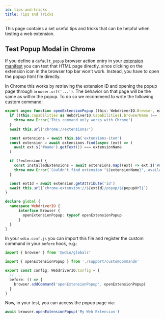 ```yaml
---
id: tips-and-tricks
title: Tips and Tricks
---
```


This page contains a set useful tips and tricks that can be helpful when testing a web extension.

## Test Popup Modal in Chrome

If you define a `default_popup` browser action entry in your [extension manifest](https://developer.mozilla.org/en-US/docs/Mozilla/Add-ons/WebExtensions/manifest.json/browser_action) you can test that HTML page directly, since clicking on the extension icon in the browser top bar won't work. Instead, you have to open the popup html file directly.

In Chrome this works by retrieving the extension ID and opening the popup page through `browser.url('...')`. The behavior on that page will be the same as within the popup. To do so we recommend to write the following custom command:

```ts customCommand.ts
export async function openExtensionPopup (this: WebdriverIO.Browser, extensionName: string, popupUrl = 'index.html') {
  if ((this.capabilities as WebdriverIO.Capabilities).browserName !== 'chrome') {
    throw new Error('This command only works with Chrome')
  }
  await this.url('chrome://extensions/')

  const extensions = await this.$$('extensions-item')
  const extension = await extensions.find(async (ext) => (
    await ext.$('#name').getText()) === extensionName
  )

  if (!extension) {
    const installedExtensions = await extensions.map((ext) => ext.$('#name').getText())
    throw new Error(`Couldn't find extension "${extensionName}", available installed extensions are "${installedExtensions.join('", "')}"`)
  }

  const extId = await extension.getAttribute('id')
  await this.url(`chrome-extension://${extId}/popup/${popupUrl}`)
}

declare global {
  namespace WebdriverIO {
      interface Browser {
        openExtensionPopup: typeof openExtensionPopup
      }
  }
}
```

In your `wdio.conf.js` you can import this file and register the custom command in your `before` hook, e.g.:

```ts wdio.conf.ts
import { browser } from '@wdio/globals'

import { openExtensionPopup } from './support/customCommands'

export const config: WebdriverIO.Config = {
  // ...
  before: () => {
    browser.addCommand('openExtensionPopup', openExtensionPopup)
  }
}
```

Now, in your test, you can access the popup page via:

```ts
await browser.openExtensionPopup('My Web Extension')
```
